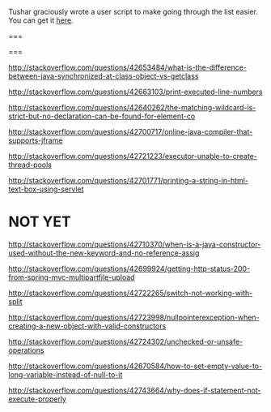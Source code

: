 Tushar graciously wrote a user script to make going through the list easier. You can get it [here](https://github.com/tusharjadhav219/Userscript-for-delete-candidates).

===

===

http://stackoverflow.com/questions/42653484/what-is-the-difference-between-java-synchronized-at-class-object-vs-getclass

http://stackoverflow.com/questions/42663103/print-executed-line-numbers

http://stackoverflow.com/questions/42640262/the-matching-wildcard-is-strict-but-no-declaration-can-be-found-for-element-co

http://stackoverflow.com/questions/42700717/online-java-compiler-that-supports-jframe

http://stackoverflow.com/questions/42721223/executor-unable-to-create-thread-pools

http://stackoverflow.com/questions/42701771/printing-a-string-in-html-text-box-using-servlet

NOT YET
=====

http://stackoverflow.com/questions/42710370/when-is-a-java-constructor-used-without-the-new-keyword-and-no-reference-assig

http://stackoverflow.com/questions/42699924/getting-http-status-200-from-spring-mvc-multipartfile-upload

http://stackoverflow.com/questions/42722265/switch-not-working-with-split

http://stackoverflow.com/questions/42723998/nullpointerexception-when-creating-a-new-object-with-valid-constructors

http://stackoverflow.com/questions/42724302/unchecked-or-unsafe-operations

http://stackoverflow.com/questions/42670584/how-to-set-empty-value-to-long-variable-instead-of-null-to-it

http://stackoverflow.com/questions/42743664/why-does-if-statement-not-execute-properly